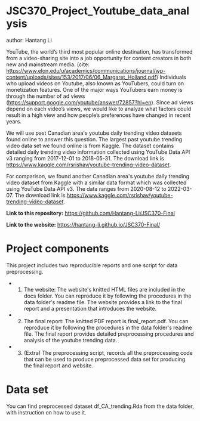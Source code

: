 # JSC370_Project_Youtube_data_analysis

author: Hantang Li

YouTube, the world’s third most popular online destination, has transformed from a video-sharing site into a job opportunity for content creators in both new and mainstream media. (cite: https://www.elon.edu/u/academics/communications/journal/wp-content/uploads/sites/153/2017/06/06_Margaret_Holland.pdf) Individuals who upload videos on Youtube, also known as YouTubers, could turn on monetization features. One of the major ways YouTubers earn money is through the number of ad views (https://support.google.com/youtube/answer/72857?hl=en). Since ad views depend on each video’s views, we would like to analyze what factors could result in a high view and how people’s preferences have changed in recent years.

We will use past Canadian area's youtube daily trending video datasets found online to answer this question. The largest past youtube trending video data set we found online is from Kaggle. The dataset contains detailed daily trending video information collected using YouTube Data API v3 ranging from 2017-12-01 to 2018-05-31. The download link is https://www.kaggle.com/rsrishav/youtube-trending-video-dataset. 

For comparison, we found another Canadian area's youtube daily trending video dataset from Kaggle with a similar data format which was collected using YouTube Data API v3. The data ranges from 2020-08-12 to 2022-03-07. The download link is https://www.kaggle.com/rsrishav/youtube-trending-video-dataset. 

**Link to this repository:** https://github.com/Hantang-Li/JSC370-Final

**Link to the website:** https://hantang-li.github.io/JSC370-Final/

# Project components

This project includes two reproducible reports and one script for data preprocessing. 

* 1. The website: The website's knitted HTML files are included in the docs folder. You can reproduce it by following the procedures in the data folder's readme file. The website provides a link to the final report and a presentation that introduces the website. 
* 2. The final report: The knitted PDF report is final_report.pdf. You can reproduce it by following the procedures in the data folder's readme file. The final report provides detailed preprocessing procedures and analysis of the youtube trending data.
* 3. (Extra) The preprocessing script, records all the preprocessing code that can be used to produce preprocessed data set for producing the final report and website.

# Data set

You can find preprocessed dataset df_CA_trending.Rda from the data folder, with instruction on how to use it.